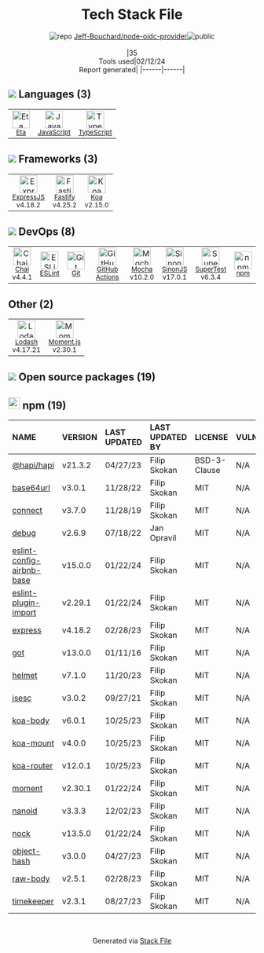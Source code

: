 <!--
&lt;--- Readme.md Snippet without images Start ---&gt;
## Tech Stack
Jeff-Bouchard/node-oidc-provider is built on the following main stack:

- [Eta](http://eta-lang.org/) – Languages
- [JavaScript](https://developer.mozilla.org/en-US/docs/Web/JavaScript) – Languages
- [TypeScript](http://www.typescriptlang.org) – Languages
- [ExpressJS](http://expressjs.com/) – Microframeworks (Backend)
- [Fastify](http://www.fastify.io/) – Microframeworks (Backend)
- [Koa](http://koajs.com/) – Microframeworks (Backend)
- [Chai](http://chaijs.com/) – Javascript Testing Framework
- [ESLint](http://eslint.org/) – Code Review
- [GitHub Actions](https://github.com/features/actions) – Continuous Integration
- [Mocha](http://mochajs.org/) – Javascript Testing Framework
- [SinonJS](http://sinonjs.org/) – Javascript Testing Framework
- [SuperTest](https://www.npmjs.com/package/supertest) – Javascript Testing Framework
- [Lodash](https://lodash.com) – Javascript Utilities & Libraries
- [Moment.js](http://momentjs.com/) – Javascript Utilities & Libraries

Full tech stack [here](/techstack.md)

&lt;--- Readme.md Snippet without images End ---&gt;

&lt;--- Readme.md Snippet with images Start ---&gt;
## Tech Stack
Jeff-Bouchard/node-oidc-provider is built on the following main stack:

- <img width='25' height='25' src='https://img.stackshare.io/service/6490/2OjlqE5m.jpg' alt='Eta'/> [Eta](http://eta-lang.org/) – Languages
- <img width='25' height='25' src='https://img.stackshare.io/service/1209/javascript.jpeg' alt='JavaScript'/> [JavaScript](https://developer.mozilla.org/en-US/docs/Web/JavaScript) – Languages
- <img width='25' height='25' src='https://img.stackshare.io/service/1612/bynNY5dJ.jpg' alt='TypeScript'/> [TypeScript](http://www.typescriptlang.org) – Languages
- <img width='25' height='25' src='https://img.stackshare.io/service/1163/hashtag.png' alt='ExpressJS'/> [ExpressJS](http://expressjs.com/) – Microframeworks (Backend)
- <img width='25' height='25' src='https://img.stackshare.io/service/7609/24939410.png' alt='Fastify'/> [Fastify](http://www.fastify.io/) – Microframeworks (Backend)
- <img width='25' height='25' src='https://img.stackshare.io/service/1726/5055057.png' alt='Koa'/> [Koa](http://koajs.com/) – Microframeworks (Backend)
- <img width='25' height='25' src='https://img.stackshare.io/service/1725/chai.png' alt='Chai'/> [Chai](http://chaijs.com/) – Javascript Testing Framework
- <img width='25' height='25' src='https://img.stackshare.io/service/3337/Q4L7Jncy.jpg' alt='ESLint'/> [ESLint](http://eslint.org/) – Code Review
- <img width='25' height='25' src='https://img.stackshare.io/service/11563/actions.png' alt='GitHub Actions'/> [GitHub Actions](https://github.com/features/actions) – Continuous Integration
- <img width='25' height='25' src='https://img.stackshare.io/service/832/mocha.png' alt='Mocha'/> [Mocha](http://mochajs.org/) – Javascript Testing Framework
- <img width='25' height='25' src='https://img.stackshare.io/service/3509/logo.png' alt='SinonJS'/> [SinonJS](http://sinonjs.org/) – Javascript Testing Framework
- <img width='25' height='25' src='https://img.stackshare.io/no-img-open-source.png' alt='SuperTest'/> [SuperTest](https://www.npmjs.com/package/supertest) – Javascript Testing Framework
- <img width='25' height='25' src='https://img.stackshare.io/service/2438/lodash.png' alt='Lodash'/> [Lodash](https://lodash.com) – Javascript Utilities & Libraries
- <img width='25' height='25' src='https://img.stackshare.io/service/3643/Xrtdc94q_400x400.png' alt='Moment.js'/> [Moment.js](http://momentjs.com/) – Javascript Utilities & Libraries

Full tech stack [here](/techstack.md)

&lt;--- Readme.md Snippet with images End ---&gt;
-->
<div align="center">

# Tech Stack File
![](https://img.stackshare.io/repo.svg "repo") [Jeff-Bouchard/node-oidc-provider](https://github.com/Jeff-Bouchard/node-oidc-provider)![](https://img.stackshare.io/public_badge.svg "public")
<br/><br/>
|35<br/>Tools used|02/12/24 <br/>Report generated|
|------|------|
</div>

## <img src='https://img.stackshare.io/languages.svg'/> Languages (3)
<table><tr>
  <td align='center'>
  <img width='36' height='36' src='https://img.stackshare.io/service/6490/2OjlqE5m.jpg' alt='Eta'>
  <br>
  <sub><a href="http://eta-lang.org/">Eta</a></sub>
  <br>
  <sub></sub>
</td>

<td align='center'>
  <img width='36' height='36' src='https://img.stackshare.io/service/1209/javascript.jpeg' alt='JavaScript'>
  <br>
  <sub><a href="https://developer.mozilla.org/en-US/docs/Web/JavaScript">JavaScript</a></sub>
  <br>
  <sub></sub>
</td>

<td align='center'>
  <img width='36' height='36' src='https://img.stackshare.io/service/1612/bynNY5dJ.jpg' alt='TypeScript'>
  <br>
  <sub><a href="http://www.typescriptlang.org">TypeScript</a></sub>
  <br>
  <sub></sub>
</td>

</tr>
</table>

## <img src='https://img.stackshare.io/frameworks.svg'/> Frameworks (3)
<table><tr>
  <td align='center'>
  <img width='36' height='36' src='https://img.stackshare.io/service/1163/hashtag.png' alt='ExpressJS'>
  <br>
  <sub><a href="http://expressjs.com/">ExpressJS</a></sub>
  <br>
  <sub>v4.18.2</sub>
</td>

<td align='center'>
  <img width='36' height='36' src='https://img.stackshare.io/service/7609/24939410.png' alt='Fastify'>
  <br>
  <sub><a href="http://www.fastify.io/">Fastify</a></sub>
  <br>
  <sub>v4.25.2</sub>
</td>

<td align='center'>
  <img width='36' height='36' src='https://img.stackshare.io/service/1726/5055057.png' alt='Koa'>
  <br>
  <sub><a href="http://koajs.com/">Koa</a></sub>
  <br>
  <sub>v2.15.0</sub>
</td>

</tr>
</table>

## <img src='https://img.stackshare.io/devops.svg'/> DevOps (8)
<table><tr>
  <td align='center'>
  <img width='36' height='36' src='https://img.stackshare.io/service/1725/chai.png' alt='Chai'>
  <br>
  <sub><a href="http://chaijs.com/">Chai</a></sub>
  <br>
  <sub>v4.4.1</sub>
</td>

<td align='center'>
  <img width='36' height='36' src='https://img.stackshare.io/service/3337/Q4L7Jncy.jpg' alt='ESLint'>
  <br>
  <sub><a href="http://eslint.org/">ESLint</a></sub>
  <br>
  <sub></sub>
</td>

<td align='center'>
  <img width='36' height='36' src='https://img.stackshare.io/service/1046/git.png' alt='Git'>
  <br>
  <sub><a href="http://git-scm.com/">Git</a></sub>
  <br>
  <sub></sub>
</td>

<td align='center'>
  <img width='36' height='36' src='https://img.stackshare.io/service/11563/actions.png' alt='GitHub Actions'>
  <br>
  <sub><a href="https://github.com/features/actions">GitHub Actions</a></sub>
  <br>
  <sub></sub>
</td>

<td align='center'>
  <img width='36' height='36' src='https://img.stackshare.io/service/832/mocha.png' alt='Mocha'>
  <br>
  <sub><a href="http://mochajs.org/">Mocha</a></sub>
  <br>
  <sub>v10.2.0</sub>
</td>

<td align='center'>
  <img width='36' height='36' src='https://img.stackshare.io/service/3509/logo.png' alt='SinonJS'>
  <br>
  <sub><a href="http://sinonjs.org/">SinonJS</a></sub>
  <br>
  <sub>v17.0.1</sub>
</td>

<td align='center'>
  <img width='36' height='36' src='https://img.stackshare.io/no-img-open-source.png' alt='SuperTest'>
  <br>
  <sub><a href="https://www.npmjs.com/package/supertest">SuperTest</a></sub>
  <br>
  <sub>v6.3.4</sub>
</td>

<td align='center'>
  <img width='36' height='36' src='https://img.stackshare.io/service/1120/lejvzrnlpb308aftn31u.png' alt='npm'>
  <br>
  <sub><a href="https://www.npmjs.com/">npm</a></sub>
  <br>
  <sub></sub>
</td>

</tr>
</table>

## Other (2)
<table><tr>
  <td align='center'>
  <img width='36' height='36' src='https://img.stackshare.io/service/2438/lodash.png' alt='Lodash'>
  <br>
  <sub><a href="https://lodash.com">Lodash</a></sub>
  <br>
  <sub>v4.17.21</sub>
</td>

<td align='center'>
  <img width='36' height='36' src='https://img.stackshare.io/service/3643/Xrtdc94q_400x400.png' alt='Moment.js'>
  <br>
  <sub><a href="http://momentjs.com/">Moment.js</a></sub>
  <br>
  <sub>v2.30.1</sub>
</td>

</tr>
</table>


## <img src='https://img.stackshare.io/group.svg' /> Open source packages (19)</h2>

## <img width='24' height='24' src='https://img.stackshare.io/service/1120/lejvzrnlpb308aftn31u.png'/> npm (19)

|NAME|VERSION|LAST UPDATED|LAST UPDATED BY|LICENSE|VULNERABILITIES|
|:------|:------|:------|:------|:------|:------|
|[@hapi/hapi](https://www.npmjs.com/@hapi/hapi)|v21.3.2|04/27/23|Filip Skokan |BSD-3-Clause|N/A|
|[base64url](https://www.npmjs.com/base64url)|v3.0.1|11/28/22|Filip Skokan |MIT|N/A|
|[connect](https://www.npmjs.com/connect)|v3.7.0|11/28/19|Filip Skokan |MIT|N/A|
|[debug](https://www.npmjs.com/debug)|v2.6.9|07/18/22|Jan Opravil |MIT|N/A|
|[eslint-config-airbnb-base](https://www.npmjs.com/eslint-config-airbnb-base)|v15.0.0|01/22/24|Filip Skokan |MIT|N/A|
|[eslint-plugin-import](https://www.npmjs.com/eslint-plugin-import)|v2.29.1|01/22/24|Filip Skokan |MIT|N/A|
|[express](https://www.npmjs.com/express)|v4.18.2|02/28/23|Filip Skokan |MIT|N/A|
|[got](https://www.npmjs.com/got)|v13.0.0|01/11/16|Filip Skokan |MIT|N/A|
|[helmet](https://www.npmjs.com/helmet)|v7.1.0|11/20/23|Filip Skokan |MIT|N/A|
|[jsesc](https://www.npmjs.com/jsesc)|v3.0.2|09/27/21|Filip Skokan |MIT|N/A|
|[koa-body](https://www.npmjs.com/koa-body)|v6.0.1|10/25/23|Filip Skokan |MIT|N/A|
|[koa-mount](https://www.npmjs.com/koa-mount)|v4.0.0|10/25/23|Filip Skokan |MIT|N/A|
|[koa-router](https://www.npmjs.com/koa-router)|v12.0.1|10/25/23|Filip Skokan |MIT|N/A|
|[moment](https://www.npmjs.com/moment)|v2.30.1|01/22/24|Filip Skokan |MIT|N/A|
|[nanoid](https://www.npmjs.com/nanoid)|v3.3.3|12/02/23|Filip Skokan |MIT|N/A|
|[nock](https://www.npmjs.com/nock)|v13.5.0|01/22/24|Filip Skokan |MIT|N/A|
|[object-hash](https://www.npmjs.com/object-hash)|v3.0.0|04/27/23|Filip Skokan |MIT|N/A|
|[raw-body](https://www.npmjs.com/raw-body)|v2.5.1|02/28/23|Filip Skokan |MIT|N/A|
|[timekeeper](https://www.npmjs.com/timekeeper)|v2.3.1|08/27/23|Filip Skokan |MIT|N/A|

<br/>
<div align='center'>

Generated via [Stack File](https://github.com/marketplace/stack-file)
